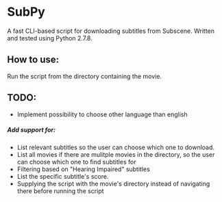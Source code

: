 SubPy
=====

A fast CLI-based script for downloading subtitles from Subscene. Written and tested using Python 2.7.8.


## How to use:
Run the script from the directory containing the movie.

## TODO:
- Implement possibility to choose other language than english

##### Add support for:
- List relevant subtitles so the user can choose which one to download.
- List all movies if there are mulitple movies in the directory, so the user can choose which one to find subtitles for
- Filtering based on "Hearing Impaired" subtitles
- List the specific subtitle's score.
- Supplying the script with the movie's directory instead of navigating there before running the script
